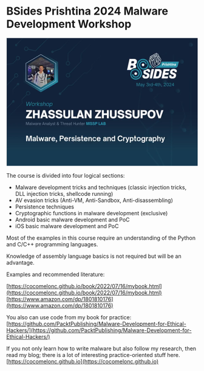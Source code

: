 # BSides Prishtina 2024 Malware Development Workshop

![banner](./BSides-Prishtina-workshop.png)     

The course is divided into four logical sections:    
- Malware development tricks and techniques (classic injection tricks, DLL injection tricks, shellcode running)    
- AV evasion tricks (Anti-VM, Anti-Sandbox, Anti-disassembling)    
- Persistence techniques    
- Cryptographic functions in malware development (exclusive)    
- Android basic malware development and PoC     
- iOS basic malware development and PoC     

Most of the examples in this course require an understanding of the Python and C/C++ programming languages.      

Knowledge of assembly language basics is not required but will be an advantage.    

Examples and recommended literature:    

[https://cocomelonc.github.io/book/2022/07/16/mybook.html](https://cocomelonc.github.io/book/2022/07/16/mybook.html)    
[https://www.amazon.com/dp/1801810176](https://www.amazon.com/dp/1801810176)     

You also can use code from my book for practice:     
[https://github.com/PacktPublishing/Malware-Development-for-Ethical-Hackers/](https://github.com/PacktPublishing/Malware-Development-for-Ethical-Hackers/)       

If you not only learn how to write malware but also follow my research, then read my blog; there is a lot of interesting practice-oriented stuff here.
[https://cocomelonc.github.io](https://cocomelonc.github.io)      